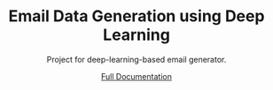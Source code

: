 <h1 align="center">Email Data Generation using Deep Learning</h1>

<div align="center">

Project for deep-learning-based email generator.

[Full Documentation](https://plamephiaj.github.io/data-sythesis-research/start/readme.html)

</div>
